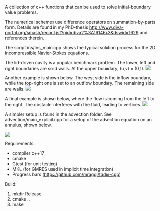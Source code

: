 A collection of c++ functions that can be used to solve initial-boundary value problems.

The numerical schemes use difference operators on summation-by-parts form. Details are found in my PhD-thesis
http://www.diva-portal.org/smash/record.jsf?pid=diva2%3A1614643&dswid=1629 and references therein.

The script ins/ins_main.cpp shows the typical solution process for the 2D incompressible Navier-Stokes equations.

The lid-driven cavity is a popular benchmark problem. The lower, left and right boundaries are solid walls.
At the upper boundary, (u,v) = (0,1).
![](https://github.com/frla4413/sbpp/blob/main/images/cavity.png)

Another example is shown below. The west side is the inflow boundary, while the top-right one is set to an outflow boundary. The remaining side are walls.
![](https://github.com/frla4413/sbpp/blob/main/gifs/channel.gif)

A final example is shown below, where the flow is coming from the left to the right. The obstacle interferes with the fluid, leading to vertices.
![](https://github.com/frla4413/sbpp/blob/main/gifs/vorticity.gif)

A simpler setup is found in the advection folder. See advection/main_explicit.cpp for a setup of the advection equation on an annulus, shown below.

![](https://github.com/frla4413/sbpp/blob/main/gifs/annulus.gif)

Requirements:
* compiler c++17
* cmake
* Gtest (for unit testing)
* MKL (for GMRES used in implicit time integration)
* Progress bars (https://github.com/mraggi/tqdm-cpp)

Build:
1. mkdir Release 
2. cmake ..
3. make


